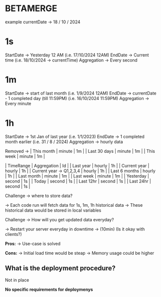 # BETAMERGE

example currentDate -> 18 / 10 / 2024

# 1s

StartDate -> Yesterday 12 AM (i.e. 17/10/2024 12AM)
EndDate -> Current time (i.e. 18/10/2024 -> currentTime)
Aggregation -> Every second

# 1m

StartDate -> start of last month (i.e. 1/9/2024 12AM)
EndDate -> currentDate - 1 completed day (till 11:59PM) (i.e. 16/10/2024 11:59PM)
Aggregation -> Every minute

# 1h

StartDate -> 1st Jan of last year (i.e. 1/1/2023)
EndDate -> 1 completed month earlier (i.e. 31 / 8 / 2024)
Aggregation -> hourly data

Removed ->
| This month | minute | 1m |
| Last 30 days | minute | 1m |
| This week | minute | 1m |

| TimeRange | Aggregation | Id |
| Last year | hourly | 1h |
| Current year | hourly | 1h |
| Current year -> Q1,2,3,4 | hourly | 1h |
| Last 6 months | hourly | 1h |
| Last month | minute | 1m |
| Last week | minute | 1m |
| Yesterday | second | 1s |
| Today | second | 1s |
| Last 12hr | second | 1s |
| Last 24hr | second | 1s |

Challenge -> where to store data?

-> Each code run will fetch data for 1s, 1m, 1h historical data
-> These historical data would be stored in local variables

Challenge -> How will you get updated data everyday?

-> Restart your server everyday in downtime -> (10min) (Is it okay with clients?)

**Pros:**
-> Use-case is solved

**Cons:**
-> Initial load time would be steap
-> Memory usage could be higher

## What is the deployment procedure?

Not in place

**No specific requirements for deploymenys**
